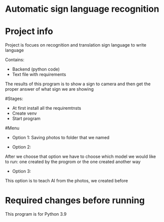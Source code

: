 
# Automatic sign language recognition
# Project info
Project is focues on recognition and translation sign language to write language 

Contains:

- Backend (python code)
- Text file with requirements

The results of this program is to show a sign to camera and then get the proper answer of what sign we are showing

#Stages:

- At first install all the requiremtnsts
- Create venv
- Start program

#Menu

- Option 1:
Saving photos to folder that we named 

- Option 2:

After we choose that option we have to choose which model we would like to run: one created by the progrom or the one created another way

- Option 3:

This option is to teach AI from the photos, we created before

# Required changes before running

This program is for Python 3.9